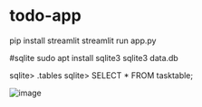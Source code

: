 # todo-app
pip install streamlit
streamlit run app.py




#sqlite
sudo apt install sqlite3
sqlite3 data.db


sqlite> .tables
sqlite> SELECT * FROM tasktable;

![image](https://user-images.githubusercontent.com/47417469/115435055-204d9b00-a212-11eb-8e8e-95ce418804f5.png)

